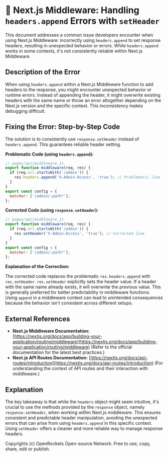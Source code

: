 # 🐞 Next.js Middleware: Handling `headers.append` Errors with `setHeader`


This document addresses a common issue developers encounter when using Next.js Middleware:  incorrectly using `headers.append` to set response headers, resulting in unexpected behavior or errors.  While `headers.append` works in some contexts, it's not consistently reliable within Next.js Middleware.


## Description of the Error

When using `headers.append` within a Next.js Middleware function to add headers to the response, you might encounter unexpected behavior or runtime errors.  Instead of appending the header, it might overwrite existing headers with the same name or throw an error altogether depending on the Next.js version and the specific context. This inconsistency makes debugging difficult.


## Fixing the Error: Step-by-Step Code

The solution is to consistently use `response.setHeader` instead of `headers.append`. This guarantees reliable header setting.


**Problematic Code (using `headers.append`):**

```javascript
// pages/api/middleware.js
export function middleware(req, res) {
  if (req.url.startsWith('/admin')) {
    res.headers.append('X-Admin-Access', 'true'); // Problematic line
  }
}
export const config = {
  matcher: ['/admin/:path*'],
};
```

**Corrected Code (using `response.setHeader`):**

```javascript
// pages/api/middleware.js
export function middleware(req, res) {
  if (req.url.startsWith('/admin')) {
    res.setHeader('X-Admin-Access', 'true'); // Corrected line
  }
}
export const config = {
  matcher: ['/admin/:path*'],
};
```


**Explanation of the Correction:**

The corrected code replaces the problematic `res.headers.append` with `res.setHeader`.  `res.setHeader` explicitly sets the header value.  If a header with the same name already exists, it will overwrite the previous value. This is generally preferred for better predictability in middleware functions.  Using `append` in a middleware context can lead to unintended consequences because the behavior isn't consistent across different setups.



## External References

* **Next.js Middleware Documentation:** [https://nextjs.org/docs/app/building-your-application/routing/middleware](https://nextjs.org/docs/app/building-your-application/routing/middleware) (Refer to the official documentation for the latest best practices.)
* **Next.js API Routes Documentation:** [https://nextjs.org/docs/api-routes/introduction](https://nextjs.org/docs/api-routes/introduction) (For understanding the context of API routes and their interaction with middleware.)


## Explanation

The key takeaway is that while the `headers` object might seem intuitive, it's crucial to use the methods provided by the `response` object, namely `response.setHeader`, when working within Next.js middleware. This ensures consistent and predictable header manipulation, avoiding the unexpected errors that can arise from using `headers.append` in this specific context.  Using `setHeader` offers a cleaner and more reliable way to manage response headers.


Copyrights (c) OpenRockets Open-source Network. Free to use, copy, share, edit or publish.

